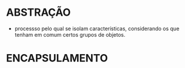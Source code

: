 # ABSTRAÇÃO
- processso pelo qual se isolam características, considerando os que tenham em comum certos grupos de objetos.

# ENCAPSULAMENTO
